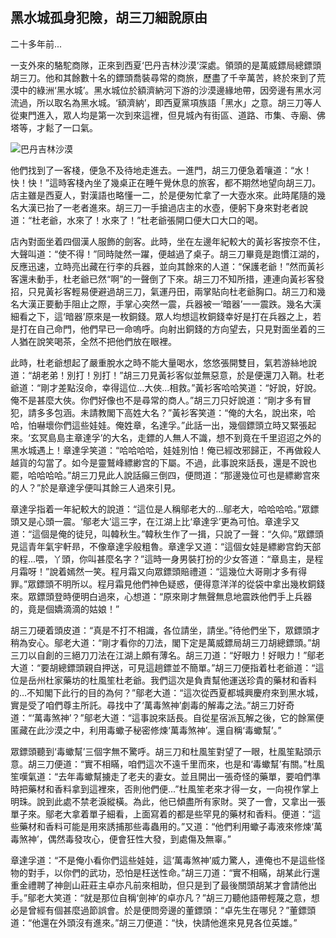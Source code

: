 黑水城孤身犯險，胡三刀細說原由
------------------------------

二十多年前...

一支外來的駱駝商隊，正來到西夏‘巴丹吉林沙漠’深處。領頭的是萬威鏢局總鏢頭胡三刀。他和其餘數十名的鏢頭喬裝尋常的商旅，歷盡了千辛萬苦，終於來到了荒漠中的綠洲‘黑水城’。黑水城位於額濟納河下游的沙漠邊緣地帶，因旁邊有黑水河流過，所以取名為黑水城。‘額濟納’，即西夏黨項族語「黑水」之意。胡三刀等人從東門進入，眾人均是第一次到來這裡，但見城內有街區、道路、市集、寺廟、佛塔等，才鬆了一口氣。

![巴丹吉林沙漠](http://www.cpanet.org.cn/cms/upimg/userup/1107/300ZKY520_lit.jpg)

他們找到了一客棧，便急不及待地走進去。一進門，胡三刀便急着嚷道：“水！快！快！”這時客棧內坐了幾桌正在睡午覺休息的旅客，都不期然地望向胡三刀。店主雖是西夏人，對漢語也略懂一二，於是便匆忙拿了一大壺水來。此時尾隨的幾名大漢已抬了一老者進來。胡三刀一手搶過店主的水壺，便躬下身來對老者說道：“杜老爺，水來了！水來了！”杜老爺張開口便大口大口的喝。

店內對面坐着四個漢人服飾的劍客。此時，坐在左邊年紀較大的黃衫客按奈不住，大聲叫道：“使不得！”同時陡然一躍，便越過了桌子。胡三刀畢竟是跑慣江湖的，反應迅速，立時亮出藏在行李的兵器，並向其餘來的人道：“保護老爺！”然而黃衫客還未動手，杜老爺已然“啊”的一聲倒了下來。胡三刀不知所措，連連向黃衫客發招，只見黃衫客輕易便避過胡三刀，氣運丹田，兩掌貼向杜老爺胸口。胡三刀和幾名大漢正要動手阻止之際，手掌心突然一震，兵器被一‘暗器’一一震跌。幾名大漢細看之下，這‘暗器’原來是一枚銅錢。眾人均想這枚銅錢幸好是打在兵器之上，若是打在自己命門，他們早已一命嗚呼。向射出銅錢的方向望去，只見對面坐着的三人猶在說笑喝茶，全然不把他們放在眼裡。

此時，杜老爺想起了嚴重脫水之時不能大量喝水，悠悠張開雙目，氣若游絲地說道：“胡老弟！別打！別打！”胡三刀見黃衫客似並無惡意，於是便還刀入鞘。杜老爺道：“剛才差點沒命，幸得這位...大俠...相救。”黃衫客哈哈笑道：“好說，好說。俺不是甚麼大俠。你們好像也不是尋常的商人。”胡三刀只好說道：“剛才多有冒犯，請多多包涵。未請教閣下高姓大名？”黃衫客笑道：“俺的大名，說出來，哈哈，怕嚇壞你們這些娃娃。俺姓章，名達孚。”此話一出，幾個鏢頭立時又緊張起來。‘玄冥島島主章達孚’的大名，走鏢的人無人不識，想不到竟在千里迢迢之外的黑水城遇上！章達孚笑道：“哈哈哈哈，娃娃別怕！俺已經改邪歸正，不再做殺人越貨的勾當了。如今是靈鷲峰縹緲宫的下屬。不過，此事說來話長，還是不說也罷，哈哈哈哈。”胡三刀見此人說話癲三倒四，便問道：“那邊幾位可也是縹緲宫來的人？”於是章達孚便叫其餘三人過來引見。

章達孚指着一年紀較大的說道：“這位是人稱鄔老大的...鄔老大，哈哈哈哈。”眾鏢頭又是心頭一震。‘鄔老大’這三字，在江湖上比‘章達孚’更為可怕。章達孚又道：“這個是俺的徒兒，叫韓秋生。”韓秋生作了一揖，只說了一聲：“久仰。”眾鏢頭見這青年氣宇軒昻，不像章達孚般粗魯。章達孚又道：“這個女娃是縹緲宫鈞天部的程...喂，丫頭，你叫甚麼名字？”這時一身男裝打扮的少女答道：“章島主，是程月霜呀！”說着嫣然一笑。程月霜又向眾鏢頭賠禮道：“這幾位大哥剛才多有得罪。”眾鏢頭不明所以。程月霜見他們神色疑惑，便得意洋洋的從袋中拿出幾枚銅錢來。眾鏢頭登時便明白過來，心想道：“原來剛才無聲無息地震跌他們手上兵器的，竟是個嬌滴滴的姑娘！”

胡三刀硬着頭皮道：“真是不打不相識，各位請坐，請坐。”待他們坐下，眾鏢頭才稍為安心。鄔老大道：“剛才看你的刀法，閣下定是萬威鏢局胡三刀胡總鏢頭。”胡三刀以自創的三絕刀刀法在江湖上頗有薄名。胡三刀道：“好眼力！好眼力！”鄔老大道：“要胡總鏢頭親自押送，可見這趟鏢並不簡單。”胡三刀便指着杜老爺道：“這位是岳州杜家藥坊的杜風笙杜老爺。我們這次是負責幫他運送珍貴的藥材和香料的...不知閣下此行的目的為何？”鄔老大道：“這次從西夏都城興慶府來到黑水城，實是受了咱們尊主所託。尋找中了‘萬毒煞神’劇毒的解毒之法。”胡三刀好奇道：“‘萬毒煞神’？”鄔老大道：“這事說來話長。自從星宿派瓦解之後，它的餘黨便匿藏在此沙漠之中，利用毒蠍子秘密修煉‘萬毒煞神’。還自稱‘毒蠍幫’。”

眾鏢頭聽到‘毒蠍幫’三個字無不驚呼。胡三刀和杜風笙對望了一眼，杜風笙點頭示意。胡三刀便道：“實不相瞞，咱們這次不遠千里而來，也是和‘毒蠍幫’有關。”杜風笙嘆氣道：“去年毒蠍幫擄走了老夫的妻女。並且開出一張奇怪的藥單，要咱們準時把藥材和香料拿到這裡來，否則他們便...”杜風笙老來才得一女，一向視作掌上明珠。說到此處不禁老淚縱橫。為此，他已傾盡所有家財。哭了一會，又拿出一張單子來。鄔老大拿着單子細看，上面寫着的都是些罕見的藥材和香料。便道：“這些藥材和香料可能是用來誘捕那些毒蟲用的。”又道：“他們利用蠍子毒液來修煉‘萬毒煞神’，偶然毒發攻心，便會狂性大發，到處傷及無辜。”

章達孚道：“不是俺小看你們這些娃娃，這‘萬毒煞神’威力驚人，連俺也不是這些怪物的對手，以你們的武功，恐怕是枉送性命。”胡三刀道：“實不相瞞，胡某此行還重金禮聘了神劍山莊莊主卓亦凡前來相助，但只是到了最後關頭胡某才會請他出手。”鄔老大笑道：“就是那位自稱‘劍神’的卓亦凡？”胡三刀聽他語帶輕蔑之意，想必是曾經有個甚麼過節誤會。於是便問旁邊的董鏢頭：“卓先生在哪兒？”董鏢頭道：“他還在外頭沒有進來。”胡三刀便道：“快，快請他進來見見各位英雄。”
